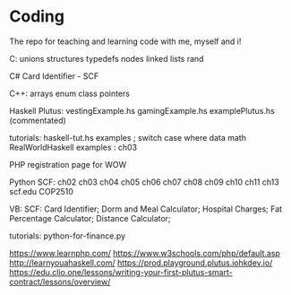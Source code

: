 # Coding
The repo for teaching and learning code with me, myself and i!

C:
unions structures typedefs nodes linked lists rand

C#
Card Identifier - SCF

C++:
arrays enum class pointers

Haskell
Plutus:
vestingExample.hs
gamingExample.hs
examplePlutus.hs (commentated) 

tutorials:
haskell-tut.hs examples ; switch case where data math
RealWorldHaskell examples : ch03

PHP
registration page for WOW

Python
SCF:
ch02 ch03 ch04 ch05 ch06 ch07 ch08 ch09 ch10 ch11 ch13 scf.edu COP2510

VB:
SCF:
Card Identifier; Dorm and Meal Calculator; Hospital Charges; Fat Percentage Calculator; Distance Calculator;

tutorials:
python-for-finance.py

https://www.learnphp.com/
https://www.w3schools.com/php/default.asp
http://learnyouahaskell.com/
https://prod.playground.plutus.iohkdev.io/
https://edu.clio.one/lessons/writing-your-first-plutus-smart-contract/lessons/overview/
